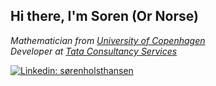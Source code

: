 <h2> Hi there, I'm Soren (Or Norse)</h2>
<p><em>
  Mathematician from <a href="https://www.ku.dk/english/">University of Copenhagen</a>
  </br>
  Developer at <a href="https://www.tcs.com/">Tata Consultancy Services</a>
</em></p>

[![Linkedin: sørenholsthansen](https://img.shields.io/badge/-Søren-blue?style=flat-square&logo=Linkedin&logoColor=white&link=https://www.linkedin.com/in/søren-holst-hansen/)](https://www.linkedin.com/in/søren-holst-hansen/)
<!--
[![GitHub Soren Holst Hansen](https://img.shields.io/github/followers/SorenHolstHansen?label=follow&style=social)](https://github.com/SorenHolstHansen)
-->



<!--
**SorenHolstHansen/SorenHolstHansen** is a ✨ _special_ ✨ repository because its `README.md` (this file) appears on your GitHub profile.

Here are some ideas to get you started:

- 🔭 I’m currently working on ...
- 🌱 I’m currently learning ...
- 👯 I’m looking to collaborate on ...
- 🤔 I’m looking for help with ...
- 💬 Ask me about ...
- 📫 How to reach me: ...
- 😄 Pronouns: ...
- ⚡ Fun fact: ...
-->

